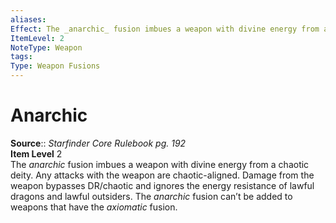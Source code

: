 ```yaml
---
aliases: 
Effect: The _anarchic_ fusion imbues a weapon with divine energy from a chaotic deity. Any attacks with the weapon are chaotic-aligned. Damage from the weapon bypasses DR/chaotic and ignores the energy resistance of lawful dragons and lawful outsiders. The _anarchic_ fusion can’t be added to weapons that have the _axiomatic_ fusion.
ItemLevel: 2
NoteType: Weapon
tags: 
Type: Weapon Fusions
---
```


# Anarchic

**Source**:: _Starfinder Core Rulebook pg. 192_  
**Item Level** 2  
The _anarchic_ fusion imbues a weapon with divine energy from a chaotic deity. Any attacks with the weapon are chaotic-aligned. Damage from the weapon bypasses DR/chaotic and ignores the energy resistance of lawful dragons and lawful outsiders. The _anarchic_ fusion can’t be added to weapons that have the _axiomatic_ fusion.
